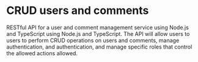 ﻿# CRUD users and comments

 
RESTful API for a user and comment management service using Node.js and TypeScript using Node.js and TypeScript. The API will allow users to users to perform CRUD operations on users and comments, manage authentication, and authentication, and manage specific roles that control the allowed actions allowed.
